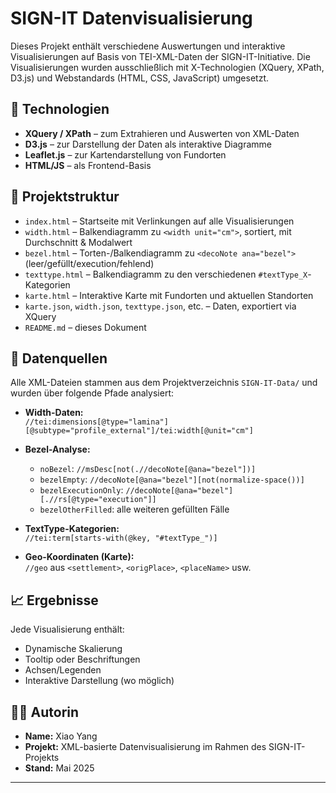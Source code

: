 # SIGN-IT Datenvisualisierung

Dieses Projekt enthält verschiedene Auswertungen und interaktive Visualisierungen auf Basis von TEI-XML-Daten der SIGN-IT-Initiative. Die Visualisierungen wurden ausschließlich mit X-Technologien (XQuery, XPath, D3.js) und Webstandards (HTML, CSS, JavaScript) umgesetzt.

## 🔧 Technologien

- **XQuery / XPath** – zum Extrahieren und Auswerten von XML-Daten
- **D3.js** – zur Darstellung der Daten als interaktive Diagramme
- **Leaflet.js** – zur Kartendarstellung von Fundorten
- **HTML/JS** – als Frontend-Basis

## 📁 Projektstruktur

- `index.html` – Startseite mit Verlinkungen auf alle Visualisierungen
- `width.html` – Balkendiagramm zu `<width unit="cm">`, sortiert, mit Durchschnitt & Modalwert
- `bezel.html` – Torten-/Balkendiagramm zu `<decoNote ana="bezel">` (leer/gefüllt/execution/fehlend)
- `texttype.html` – Balkendiagramm zu den verschiedenen `#textType_X`-Kategorien
- `karte.html` – Interaktive Karte mit Fundorten und aktuellen Standorten
- `karte.json`, `width.json`, `texttype.json`, etc. – Daten, exportiert via XQuery
- `README.md` – dieses Dokument

## 🧪 Datenquellen

Alle XML-Dateien stammen aus dem Projektverzeichnis `SIGN-IT-Data/` und wurden über folgende Pfade analysiert:

- **Width-Daten:**  
  `//tei:dimensions[@type="lamina"][@subtype="profile_external"]/tei:width[@unit="cm"]`

- **Bezel-Analyse:**  
  - `noBezel`: `//msDesc[not(.//decoNote[@ana="bezel"])]`  
  - `bezelEmpty`: `//decoNote[@ana="bezel"][not(normalize-space())]`  
  - `bezelExecutionOnly`: `//decoNote[@ana="bezel"][.//rs[@type="execution"]]`  
  - `bezelOtherFilled`: alle weiteren gefüllten Fälle

- **TextType-Kategorien:**  
  `//tei:term[starts-with(@key, "#textType_")]`

- **Geo-Koordinaten (Karte):**  
  `//geo` aus `<settlement>`, `<origPlace>`, `<placeName>` usw.

## 📈 Ergebnisse

Jede Visualisierung enthält:
- Dynamische Skalierung
- Tooltip oder Beschriftungen
- Achsen/Legenden
- Interaktive Darstellung (wo möglich)

## 👩‍🎓 Autorin

- **Name:** Xiao Yang  
- **Projekt:** XML-basierte Datenvisualisierung im Rahmen des SIGN-IT-Projekts  
- **Stand:** Mai 2025

---

